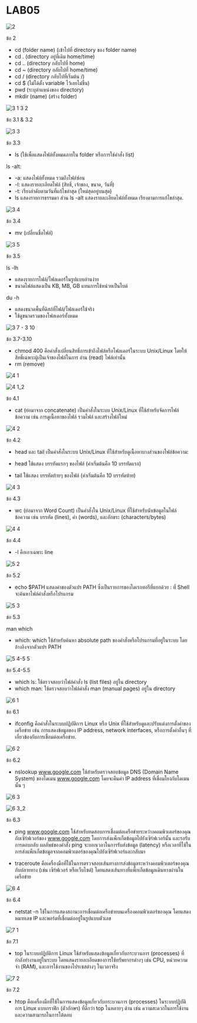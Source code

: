 # LAB05

![2](https://github.com/user-attachments/assets/80fa8543-e3c9-48d4-ad71-c72dca480bd3)

ข้อ 2 
  - cd (folder name) (เข้าไปที่ directory ของ folder name)
  - cd . (directory อยู่ที่เดิม home/time)
  - cd .. (directory กลับไปที่ home)
  - cd ~ (directory กลับไปที่ home/time)
  - cd / (directory กลับไปที่เริ่มต้น /)
  - cd $ (ไม่ได้ตั้ง variable ไว้เลยไม่ขึ้น)
  - pwd (ระบุตำแหน่งของ directory)
  - mkdir (name) (สร้าง folder)

![3 1   3 2](https://github.com/user-attachments/assets/17c2d7d4-60f5-4776-a07c-e72d30b2944c)

ข้อ 3.1 & 3.2

![3 3](https://github.com/user-attachments/assets/f0a75678-a8c2-4ff9-85dc-705cf591fdaa)

ข้อ 3.3 
  -  ls (ใช้เพื่อแสดงไฟล์ทั้งหมดภายใน folder หรือการใช่คำสั่ง list)

  ls -alt:

  -  -a: แสดงไฟล์ทั้งหมด รวมถึงไฟล์ซ่อน
  -  -l: แสดงรายละเอียดไฟล์ (สิทธิ์, เจ้าของ, ขนาด, วันที่)
  -  -t: เรียงลำดับตามวันที่แก้ไขล่าสุด (ใหม่สุดอยู่บนสุด)
  -  ls แสดงรายการธรรมดา ส่วน ls -alt แสดงรายละเอียดไฟล์ทั้งหมด เรียงตามการแก้ไขล่าสุด.

![3 4](https://github.com/user-attachments/assets/e5545c17-264b-4661-be5f-20f1a5e4d98f)

ข้อ 3.4
  -  mv (เปลี่ยนชื่อไฟล์)

 ![3 5](https://github.com/user-attachments/assets/5611039e-ffcf-40ba-a703-4750c07c2fa0)

 ข้อ 3.5
 
  ls -lh
  
  -  แสดงรายการไฟล์/โฟลเดอร์ในรูปแบบอ่านง่าย
  -  ขนาดไฟล์แสดงเป็น KB, MB, GB แทนการใช้หน่วยเป็นไบต์

  du -h
  
  -  แสดงขนาดพื้นที่ดิสก์ที่ไฟล์/โฟลเดอร์ใช้จริง
  -  ใช้ดูขนาดรวมของโฟลเดอร์ทั้งหมด

![3 7 - 3 10](https://github.com/user-attachments/assets/682232e9-76ed-4a20-aab3-fda66645ae31)

ข้อ 3.7-3.10

  -  chmod 400 คือคำสั่งเปลี่ยนสิทธิ์การเข้าถึงไฟล์หรือโฟลเดอร์ในระบบ Unix/Linux โดยให้สิทธิ์เฉพาะผู้เป็นเจ้าของไฟล์ในการ อ่าน (read) ไฟล์เท่านั้น
  -  rm (remove)

![4 1](https://github.com/user-attachments/assets/4bae0d3a-87bc-4509-8203-e7eaec79416a)


![4 1_2](https://github.com/user-attachments/assets/0d721d20-db56-4346-bf3c-0d6e5980a013)


ข้อ 4.1
  -  cat (ย่อมาจาก concatenate) เป็นคำสั่งในระบบ Unix/Linux ที่ใช้สำหรับจัดการไฟล์ข้อความ เช่น การดูเนื้อหาของไฟล์ รวมไฟล์ และสร้างไฟล์ใหม่

![4 2](https://github.com/user-attachments/assets/118fb153-4dca-4369-9911-34303d8da17b)

ข้อ 4.2 
  -  head และ tail เป็นคำสั่งในระบบ Unix/Linux ที่ใช้สำหรับดูเนื้อหาบางส่วนของไฟล์ข้อความ:

  -  head ใช้แสดง บรรทัดแรกๆ ของไฟล์ (ค่าเริ่มต้นคือ 10 บรรทัดแรก)

  -  tail ใช้แสดง บรรทัดท้ายๆ ของไฟล์ (ค่าเริ่มต้นคือ 10 บรรทัดท้าย)

![4 3](https://github.com/user-attachments/assets/2d52b92e-3d42-4809-947f-d54fdb1ba5ae)

ข้อ 4.3 
  -  wc (ย่อมาจาก Word Count) เป็นคำสั่งใน Unix/Linux ที่ใช้สำหรับนับข้อมูลในไฟล์ข้อความ เช่น บรรทัด (lines), คำ (words), และอักขระ (characters/bytes)

![4 4](https://github.com/user-attachments/assets/6e0517cd-1480-46fd-958c-ac9453296f4c)

ข้อ 4.4
  -  -l คือเอาเฉพาะ line

![5 2](https://github.com/user-attachments/assets/50072fc7-7602-4ec2-9488-0917e4c6daf8)

ข้อ 5.2
  -  echo $PATH แสดงค่าของตัวแปร PATH ซึ่งเป็นรายการของไดเรกทอรีที่แยกด้วย : ที่ Shell จะค้นหาไฟล์คำสั่งหรือโปรแกรม

![5 3](https://github.com/user-attachments/assets/d084c078-f01d-46e9-ad51-0b5b90e4fcb2)

ข่อ 5.3 

  man which
  
  -  which: which ใช้สำหรับค้นหา absolute path ของคำสั่งหรือโปรแกรมที่อยู่ในระบบ โดยอ้างอิงจากตัวแปร PATH

![5 4-5 5](https://github.com/user-attachments/assets/adbc7618-8b46-4d7c-b102-7ac342298214)

ข้อ 5.4-5.5

  -  which ls: ใช้ตรวจสอบว่าไฟล์คำสั่ง ls (list files) อยู่ใน directory
  -  which man: ใช้ตรวจสอบว่าไฟล์คำสั่ง man (manual pages) อยู่ใน directory

![6 1](https://github.com/user-attachments/assets/17398262-eef1-478e-a836-64c86ab0155a)

ข้อ 6.1

  -  ifconfig คือคำสั่งในระบบปฏิบัติการ Linux หรือ Unix ที่ใช้สำหรับดูและปรับแต่งการตั้งค่าของเครือข่าย เช่น การแสดงข้อมูลของ IP address, network interfaces, หรือการตั้งค่าอื่นๆ ที่เกี่ยวข้องกับการเชื่อมต่อเครือข่าย.

![6 2](https://github.com/user-attachments/assets/fe12ac3b-0ab8-401f-b788-69c4b8af5c0e)

ข้อ 6.2

  -  nslookup www.google.com ใช้สำหรับตรวจสอบข้อมูล DNS (Domain Name System) ของโดเมน www.google.com โดยจะคืนค่า IP address ที่เชื่อมโยงกับโดเมนนั้น ๆ

![6 3](https://github.com/user-attachments/assets/8ef5a1f4-0e06-4078-904d-8b79450fc27e)


![6 3_2](https://github.com/user-attachments/assets/640e0762-e18c-4002-8267-73f2e75ba7e3)


ข้อ 6.3

  - ping www.google.com ใช้สำหรับทดสอบการเชื่อมต่อเครือข่ายระหว่างคอมพิวเตอร์ของคุณกับเซิร์ฟเวอร์ของ www.google.com โดยการส่งแพ็กเก็ตข้อมูลไปยังเซิร์ฟเวอร์นั้น และรอรับการตอบกลับ
ผลลัพธ์ของคำสั่ง ping จะบอกเวลาในการรับส่งข้อมูล (latency) หรือเวลาที่ใช้ในการส่งแพ็กเก็ตข้อมูลจากคอมพิวเตอร์ของคุณไปยังเซิร์ฟเวอร์และกลับมา

  - traceroute คือเครื่องมือที่ใช้ในการตรวจสอบเส้นทางการส่งข้อมูลระหว่างคอมพิวเตอร์ของคุณกับปลายทาง (เช่น เซิร์ฟเวอร์ หรือเว็บไซต์) โดยแสดงเส้นทางที่แพ็กเก็ตข้อมูลเดินทางผ่านในเครือข่าย 

![6 4](https://github.com/user-attachments/assets/4617646e-03b8-4bc6-9a3b-dcd1c1e0b59a)

ข้อ 6.4

  -  netstat -n ใช้ในการแสดงสถานะการเชื่อมต่อเครือข่ายบนเครื่องคอมพิวเตอร์ของคุณ โดยแสดงหมายเลข IP และพอร์ตที่เชื่อมต่ออยู่ในรูปแบบตัวเลข

![7 1](https://github.com/user-attachments/assets/0322c8b0-bd4d-426e-8113-c1061bf8f27c)

ข้อ 7.1

  -  top ในระบบปฏิบัติการ Linux ใช้สำหรับแสดงข้อมูลเกี่ยวกับกระบวนการ (processes) ที่กำลังทำงานอยู่ในระบบ โดยแสดงรายละเอียดของการใช้ทรัพยากรต่างๆ เช่น CPU, หน่วยความจำ (RAM), และการใช้งานของโปรเซสต่างๆ ในเวลาจริง

![7 2](https://github.com/user-attachments/assets/873ba970-bc18-4ecf-b91f-e0c6033579ce)

ข้อ 7.2

  -  htop คือเครื่องมือที่ใช้ในการแสดงข้อมูลเกี่ยวกับกระบวนการ (processes) ในระบบปฏิบัติการ Linux แบบกราฟิก (ตัวอักษร) ที่ดีกว่า top ในหลายๆ ด้าน เช่น ความสะดวกในการใช้งานและความสามารถในการโต้ตอบ
